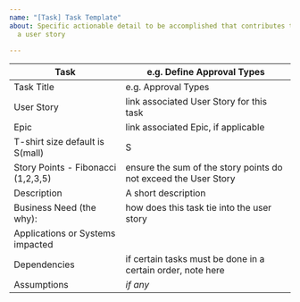 ```yaml
---
name: "[Task] Task Template"
about: Specific actionable detail to be accomplished that contributes to delivering
  a user story

---
```


Task | e.g. Define Approval Types
----------|----------
Task Title | e.g. Approval Types
User Story | link associated User Story for this task
Epic | link associated Epic, if applicable
T-shirt size default is S(mall) | S
Story Points - Fibonacci (1,2,3,5) | ensure the sum of the story points do not exceed the User Story
Description | A short description
Business Need (the why): | how does this task tie into the user story
Applications or Systems impacted | 
Dependencies | if certain tasks must be done in a certain order, note here
Assumptions | _if any_
